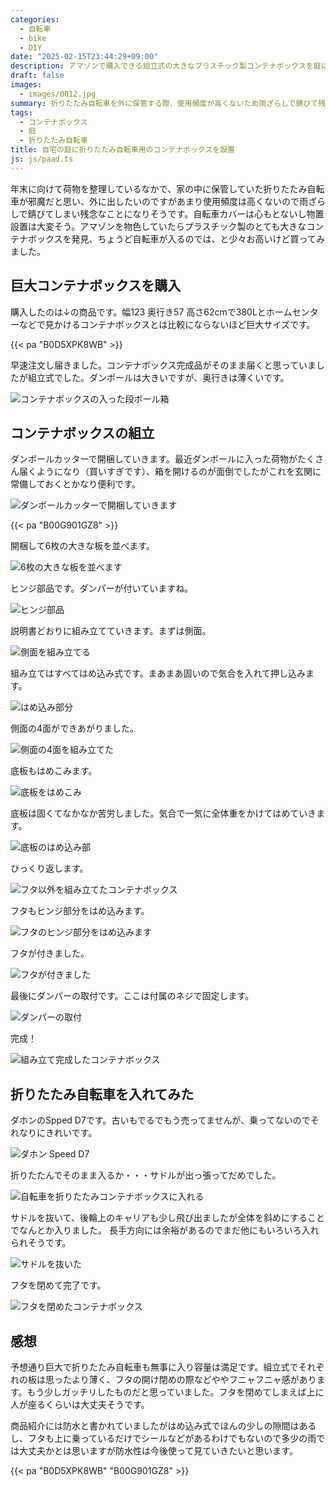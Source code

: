 ```yaml
---
categories:
  - 自転車
  - bike
  - DIY
date: "2025-02-15T23:44:29+09:00"
description: アマゾンで購入できる組立式の大きなプラスチック製コンテナボックスを庭にDIYで設置する方法を記載します。折りたたみ自転車を濡らさずに外で保管できるようになりました。
draft: false
images:
  - images/0012.jpg
summary: 折りたたみ自転車を外に保管する際、使用頻度が高くないため雨ざらしで錆びて残念なことになりそうです。自転車カバーは心もとないし物置設置は大変そう。アマゾンを物色していたらプラスチック製のとても大きなコンテナボックスを発見、ちょうど自転車が入るのでは、と購入しました。
tags:
  - コンテナボックス
  - 庭
  - 折りたたみ自転車
title: 自宅の庭に折りたたみ自転車用のコンテナボックスを設置
js: js/paad.ts
---
```


年末に向けて荷物を整理しているなかで、家の中に保管していた折りたたみ自転車が邪魔だと思い、外に出したいのですがあまり使用頻度は高くないので雨ざらしで錆びてしまい残念なことになりそうです。自転車カバーは心もとないし物置設置は大変そう。アマゾンを物色していたらプラスチック製のとても大きなコンテナボックスを発見、ちょうど自転車が入るのでは、と少々お高いけど買ってみました。

## 巨大コンテナボックスを購入

購入したのは↓の商品です。幅123 奥行き57
高さ62cmで380Lとホームセンターなどで見かけるコンテナボックスとは比較にならないほど巨大サイズです。

{{< pa "B0D5XPK8WB" >}}

早速注文し届きました。コンテナボックス完成品がそのまま届くと思っていましたが組立式でした。ダンボールは大きいですが、奥行きは薄くいです。

![コンテナボックスの入った段ボール箱](./images/0001.jpg)

## コンテナボックスの組立

ダンボールカッターで開梱していきます。最近ダンボールに入った荷物がたくさん届くようになり（買いすぎです）、箱を開けるのが面倒でしたがこれを玄関に常備しておくとかなり便利です。

![ダンボールカッターで開梱していきます](./images/0002.jpg)

{{< pa "B00G901GZ8" >}}

開梱して6枚の大きな板を並べます。

![6枚の大きな板を並べます](./images/0003.jpg)

ヒンジ部品です。ダンパーが付いていますね。

![ヒンジ部品](./images/0004.jpg)

説明書どおりに組み立てていきます。まずは側面。

![側面を組み立てる](./images/0006.jpg)

組み立てはすべてはめ込み式です。まあまあ固いので気合を入れて押し込みます。

![はめ込み部分](./images/0005.jpg)

側面の4面ができあがりました。

![側面の4面を組み立てた](./images/0007.jpg)

底板もはめこみます。

![底板をはめこみ](./images/0008.jpg)

底板は固くてなかなか苦労しました。気合で一気に全体重をかけてはめていきます。

![底板のはめ込み部](./images/0009.jpg)

ひっくり返します。

![フタ以外を組み立てたコンテナボックス](./images/0010.jpg)

フタもヒンジ部分をはめ込みます。

![フタのヒンジ部分をはめ込みます](./images/0011.jpg)

フタが付きました。

![フタが付きました](./images/0012.jpg)

最後にダンパーの取付です。ここは付属のネジで固定します。

![ダンパーの取付](./images/0013.jpg)

完成！

![組み立て完成したコンテナボックス](./images/0014.jpg)

## 折りたたみ自転車を入れてみた

ダホンのSpped
D7です。古いもでるでもう売ってませんが、乗ってないのでそれなりにきれいです。

![ダホン Speed D7](./images/0015.jpg)

折りたたんでそのまま入るか・・・サドルが出っ張ってだめでした。

![自転車を折りたたみコンテナボックスに入れる](./images/0016.jpg)

サドルを抜いて、後輪上のキャリアも少し飛び出ましたが全体を斜めにすることでなんとか入りました。
長手方向には余裕があるのでまだ他にもいろいろ入れられそうです。

![サドルを抜いた](./images/0017.jpg)

フタを閉めて完了です。

![フタを閉めたコンテナボックス](./images/0018.jpg)

## 感想

予想通り巨大で折りたたみ自転車も無事に入り容量は満足です。組立式でそれぞれの板は思ったより薄く、フタの開け閉めの際などややフニャフニャ感があります。もう少しガッチリしたものだと思っていました。フタを閉めてしまえば上に人が座るくらいは大丈夫そうです。

商品紹介には防水と書かれていましたがはめ込み式でほんの少しの隙間はあるし、フタも上に乗っているだけでシールなどがあるわけでもないので多少の雨では大丈夫かとは思いますが防水性は今後使って見ていきたいと思います。

{{< pa "B0D5XPK8WB" "B00G901GZ8" >}}
